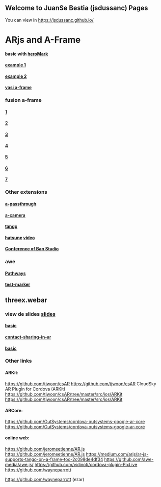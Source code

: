 ## Welcome to JuanSe Bestia (jsdussanc) Pages
You can view in https://jsdussanc.github.io/

# ARjs and A-Frame 
#### basic with [heroMark](https://github.com/jeromeetienne/AR.js/blob/master/README.md) 
#### [example 1](https://jsdussanc.github.io/arjs/)
#### [example 2](https://brash-feels.glitch.me/)
#### [vasi a-frame](https://jsdussanc.github.io/arjs/2.html)
### fusion a-frame 
#### [1](https://jsdussanc.github.io/arjs/3.html) 
#### [2](https://jsdussanc.github.io/arjs/4.html) 
#### [3](https://jsdussanc.github.io/arjs/5.html) 
#### [4](https://jsdussanc.github.io/arjs/6.html) 
#### [5](https://jsdussanc.github.io/arjs/7.html)
#### [6](https://jsdussanc.github.io/arjs/8.html)
#### [7](https://jsdussanc.github.io/arjs/8.html)

### Other extensions
#### [a-passthrough](https://jsdussanc.github.io/arjs/9.html)
#### [a-camera](https://jsdussanc.github.io/arjs/a-camera/)
#### [tango](https://jsdussanc.github.io/arjs/tango.html)
#### [hatsune](https://jsdussanc.github.io/arjs/htasune/) [video](https://www.youtube.com/watch?time_continue=58&v=ObVR2mOM-3Y)
#### [Conference of Ban Studio](https://evs-studio.glitch.me/)

### awe
#### [Pathways](https://jsdussanc.github.io/awe/pathways/)
#### [test-marker](https://jsdussanc.github.io/awe/test-marker/)

## threex.webar
### view de slides [slides](http://jeromeetienne.github.io/slides/augmentedrealitywiththreejs/)
#### [basic](https://jeromeetienne.github.io/threex.webar/examples/basic.html)
#### [contact-sharing-in-ar](https://jeromeetienne.github.io/threex.webar/examples/data-visualization-histogram3d.html)
#### [basic](https://jeromeetienne.github.io/threex.webar/examples/contact-sharing-in-ar.html)

### Other links

#### ARKit:
https://github.com/tjwoon/csAR
https://github.com/tjwoon/csAR
CloudSky AR Plugin for Cordova (ARKit)
https://github.com/tjwoon/csAR/tree/master/src/ios/ARKit
https://github.com/tjwoon/csAR/tree/master/src/ios/ARKit
#### ARCore:
https://github.com/OutSystems/cordova-outsystems-google-ar-core
https://github.com/OutSystems/cordova-outsystems-google-ar-core
#### online web:
https://github.com/jeromeetienne/AR.js
https://github.com/jeromeetienne/AR.js
https://medium.com/arjs/ar-js-supports-tango-on-a-frame-too-2c098de4df34
https://github.com/awe-media/awe.js/
https://github.com/vidinoti/cordova-plugin-PixLive
https://github.com/wayneparrott

https://github.com/wayneparrott (ezar)
